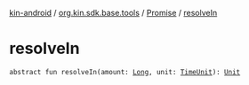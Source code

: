[kin-android](../../index.md) / [org.kin.sdk.base.tools](../index.md) / [Promise](index.md) / [resolveIn](./resolve-in.md)

# resolveIn

`abstract fun resolveIn(amount: `[`Long`](https://kotlinlang.org/api/latest/jvm/stdlib/kotlin/-long/index.html)`, unit: `[`TimeUnit`](https://docs.oracle.com/javase/6/docs/api/java/util/concurrent/TimeUnit.html)`): `[`Unit`](https://kotlinlang.org/api/latest/jvm/stdlib/kotlin/-unit/index.html)